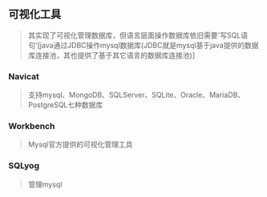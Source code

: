 ## 可视化工具
> 其实现了可视化管理数据库，但语言层面操作数据库依旧需要'写SQL语句'[java通过JDBC操作mysql数据库(JDBC就是mysql基于java提供的数据库连接池，其也提供了基于其它语言的数据库连接池)]

### Navicat
> 支持mysql、MongoDB、SQLServer、SQLite、Oracle、MariaDB、PostgreSQL七种数据库

### Workbench
> Mysql官方提供的可视化管理工具

### SQLyog
> 管理mysql